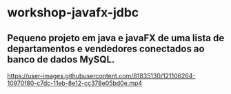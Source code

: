 # workshop-javafx-jdbc
## Pequeno projeto em java e javaFX de uma lista de departamentos e vendedores conectados ao banco de dados MySQL.

https://user-images.githubusercontent.com/81835130/121106264-10970f80-c7dc-11eb-8e12-cc378e05bd0e.mp4

